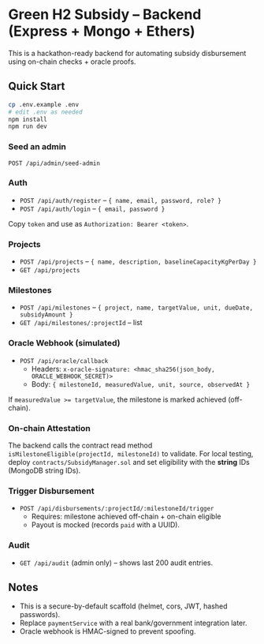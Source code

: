 # Green H2 Subsidy – Backend (Express + Mongo + Ethers)

This is a hackathon-ready backend for automating subsidy disbursement using on-chain checks + oracle proofs.

## Quick Start

```bash
cp .env.example .env
# edit .env as needed
npm install
npm run dev
```

### Seed an admin
```
POST /api/admin/seed-admin
```

### Auth
- `POST /api/auth/register` – `{ name, email, password, role? }`
- `POST /api/auth/login` – `{ email, password }`

Copy `token` and use as `Authorization: Bearer <token>`.

### Projects
- `POST /api/projects` – `{ name, description, baselineCapacityKgPerDay }`
- `GET /api/projects`

### Milestones
- `POST /api/milestones` – `{ project, name, targetValue, unit, dueDate, subsidyAmount }`
- `GET /api/milestones/:projectId` – list

### Oracle Webhook (simulated)
- `POST /api/oracle/callback`
  - Headers: `x-oracle-signature: <hmac_sha256(json_body, ORACLE_WEBHOOK_SECRET)>`
  - Body: `{ milestoneId, measuredValue, unit, source, observedAt }`

If `measuredValue >= targetValue`, the milestone is marked achieved (off-chain).

### On-chain Attestation
The backend calls the contract read method `isMilestoneEligible(projectId, milestoneId)` to validate.
For local testing, deploy `contracts/SubsidyManager.sol` and set eligibility with the **string** IDs (MongoDB string IDs).

### Trigger Disbursement
- `POST /api/disbursements/:projectId/:milestoneId/trigger`
  - Requires: milestone achieved off-chain + on-chain eligible
  - Payout is mocked (records `paid` with a UUID).

### Audit
- `GET /api/audit` (admin only) – shows last 200 audit entries.

## Notes
- This is a secure-by-default scaffold (helmet, cors, JWT, hashed passwords).
- Replace `paymentService` with a real bank/government integration later.
- Oracle webhook is HMAC-signed to prevent spoofing.
